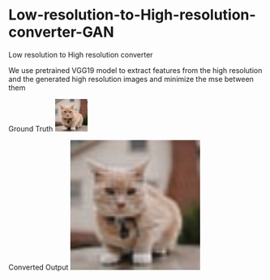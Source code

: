 # Low-resolution-to-High-resolution-converter-GAN
Low resolution to High resolution converter

We use pretrained VGG19 model to extract features from the high resolution and the generated high resolution images and minimize the mse between them


Ground Truth
![IGround_truth](https://github.com/Saumitra-Shukla/Low-resolution-to-High-resolution-converter-GAN/blob/master/originalimg.jpg)


Converted Output
![Converted Output](https://github.com/Saumitra-Shukla/Low-resolution-to-High-resolution-converter-GAN/blob/master/predimgsuperres.jpg)           
